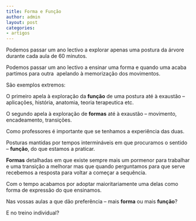 ```yaml
---
title: Forma e Função
author: admin
layout: post
categories:
- artigos
---
```

Podemos passar um ano lectivo a explorar apenas uma postura da árvore durante cada aula de 60 minutos.

Podemos passar um ano lectivo a ensinar uma forma e quando uma acaba partimos para outra  apelando à memorização dos movimentos.

São exemplos extremos:

O primeiro apela à exploração da **função** de uma postura até à exaustão &#8211; aplicações, história, anatomia, teoria terapeutica etc.

O segundo apela à exploração de **formas** até à exaustão &#8211; movimento, encadeamento, transições.

Como professores é importante que se tenhamos a experiência das duas.

Posturas mantidas por tempos intermináveis em que procuramos o sentido &#8211; **função**, do que estamos a praticar.

**Formas** detalhadas em que existe sempre mais um pormenor para trabalhar e uma transição a melhorar mas que quando perguntamos para que serve recebemos a resposta para voltar a começar a sequência.

Com o tempo acabamos por adoptar maioritariamente uma delas como forma de expressão do que ensinamos.

Nas vossas aulas a que dão preferência &#8211; mais **forma** ou mais **função**?

E no treino individual?
